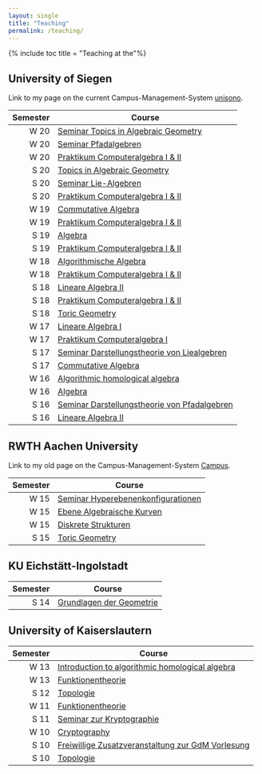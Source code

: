 ```yaml
---
layout: single
title: "Teaching"
permalink: /teaching/
---
```


{% include toc title = "Teaching at the"%}

## University of Siegen

Link to my page on the current Campus-Management-System [unisono](https://unisono.uni-siegen.de/qisserver/pages/cm/exa/examEventOverviewOwn/showOverview.xhtml?_flowId=examEventOverviewOwn-flow&_flowExecutionKey=e3s1).

Semester | Course
--------:|--------
   W 20  | [Seminar Topics in Algebraic Geometry]({{site.baseurl}}/teaching/W20/SeminarToric/)
   W 20  | [Seminar Pfadalgebren]({{site.baseurl}}/teaching/W20/SeminarPfad/)
   W 20  | [Praktikum Computeralgebra I & II]({{site.baseurl}}/teaching/W20/PraktikumCA/)
   S 20  | [Topics in Algebraic Geometry]({{site.baseurl}}/teaching/S20/AG/)
   S 20  | [Seminar Lie-Algebren]({{site.baseurl}}/teaching/S20/SeminarLie/)
   S 20  | [Praktikum Computeralgebra I & II]({{site.baseurl}}/teaching/S20/PraktikumCA/)
   W 19  | [Commutative Algebra]({{site.baseurl}}/teaching/W19/CA/)
   W 19  | [Praktikum Computeralgebra I & II]({{site.baseurl}}/teaching/W19/PraktikumCA/)
   S 19  | [Algebra]({{site.baseurl}}/teaching/S19/Algebra/)
   S 19  | [Praktikum Computeralgebra I & II]({{site.baseurl}}/teaching/S19/PraktikumCA/)
   W 18  | [Algorithmische Algebra]({{site.baseurl}}/teaching/W18/AA/)
   W 18  | [Praktikum Computeralgebra I & II]({{site.baseurl}}/teaching/W18/PraktikumCA/)
   S 18  | [Lineare Algebra II]({{site.baseurl}}/teaching/S18/LA_II/)
   S 18  | [Praktikum Computeralgebra I & II]({{site.baseurl}}/teaching/S18/PraktikumCA/)
   S 18  | [Toric Geometry]({{site.baseurl}}/teaching/S18/TG/)
   W 17  | [Lineare Algebra I]({{site.baseurl}}/teaching/W17/LA_I/)
   W 17  | [Praktikum Computeralgebra I]({{site.baseurl}}/teaching/W17/PraktikumCA/)
   S 17  | [Seminar Darstellungstheorie von Liealgebren](https://algebra.mathematik.uni-siegen.de/barakat/Lehre/SS17/Seminar_Liealgebren)
   S 17  | [Commutative Algebra](https://algebra.mathematik.uni-siegen.de/barakat/Lehre/SS17/CA)
   W 16  | [Algorithmic homological algebra](https://algebra.mathematik.uni-siegen.de/barakat/Lehre/WS16/HomologicalAlgebra)
   W 16  | [Algebra](https://algebra.mathematik.uni-siegen.de/barakat/Lehre/WS16/Algebra)
   S 16  | [Seminar Darstellungstheorie von Pfadalgebren](https://algebra.mathematik.uni-siegen.de/barakat/Lehre/SS16/Seminar_Pfadalgebren)
   S 16  | [Lineare Algebra II](https://algebra.mathematik.uni-siegen.de/barakat/Lehre/SS16/LAII)

## RWTH Aachen University

Link to my old page on the Campus-Management-System [Campus](https://www.campus.rwth-aachen.de/rwth/all/eventlist.asp?gguid=0x50F27056CE85D51196710000F4B4937D&mode=lecturer&title=&tguid=0x0B473CF286B45B4984CD02565C07D6F8).

 Semester | Course
---------:|--------
   W 15  | [Seminar Hyperebenenkonfigurationen](https://algebra.mathematik.uni-siegen.de/barakat/Lehre/WS15/Seminar_Hyperebenenkonfigurationen)
   W 15  | [Ebene Algebraische Kurven](https://algebra.mathematik.uni-siegen.de/barakat/Lehre/WS15/Ebene_Algebraische_Kurven)
   W 15  | [Diskrete Strukturen](https://algebra.mathematik.uni-siegen.de/barakat/Lehre/WS15/Diskrete_Strukturen)
   S 15  | [Toric Geometry](https://algebra.mathematik.uni-siegen.de/barakat/Lehre/SS15/Torische_Geometrie)

## KU Eichstätt-Ingolstadt

 Semester | Course
---------:|--------
   S 14  | [Grundlagen der Geometrie](https://algebra.mathematik.uni-siegen.de/barakat/Lehre/SS14/Grundlagen_der_Geometrie)

## University of Kaiserslautern

 Semester | Course
---------:|--------
   W 13  | [Introduction to algorithmic homological algebra](https://algebra.mathematik.uni-siegen.de/barakat/Lehre/WS13/HomologicalAlgebra)
   W 13  | [Funktionentheorie](https://algebra.mathematik.uni-siegen.de/barakat/Lehre/WS13/Funktionentheorie)
   S 12  | [Topologie](https://algebra.mathematik.uni-siegen.de/barakat/Lehre/SS12/Topologie)
   W 11  | [Funktionentheorie](https://algebra.mathematik.uni-siegen.de/barakat/Lehre/WS11/Funktionentheorie)
   S 11  | [Seminar zur Kryptographie](https://algebra.mathematik.uni-siegen.de/barakat/Lehre/SS11/KryptoSeminar)
   W 10  | [Cryptography](https://algebra.mathematik.uni-siegen.de/barakat/Lehre/WS10/Cryptography)
   S 10  | [Freiwillige Zusatzveranstaltung zur GdM Vorlesung](https://algebra.mathematik.uni-siegen.de/barakat/Lehre/SS10/ZV/index.html)
   S 10  | [Topologie](https://algebra.mathematik.uni-siegen.de/barakat/Lehre/SS10/Topologie)
